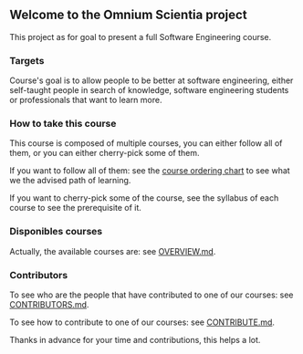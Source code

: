 ## Welcome to the Omnium Scientia project

This project as for goal to present a full Software Engineering course. 

### Targets 

Course's goal is to allow people to be better at software engineering, 
either self-taught people in search of knowledge, 
software engineering students or professionals that want to learn more. 

### How to take this course

This course is composed of multiple courses,
you can either follow all of them,
or you can either cherry-pick some of them. 

If you want to follow all of them: see the [course ordering chart](../doc/course_ordering_chart.svg) 
to see what we the advised path of learning. 

If you want to cherry-pick some of the course, see the syllabus of each course to see the prerequisite of it.

### Disponibles courses 

Actually, the available courses are: see [OVERVIEW.md](../doc/OVERVIEW.md).

### Contributors

To see who are the people that have contributed to one of our courses: see [CONTRIBUTORS.md](../doc/CONTRIBUTORS.md). 

To see how to contribute to one of our courses: see [CONTRIBUTE.md](../doc/CONTRIBUTE.md).

Thanks in advance for your time and contributions, this helps a lot.



